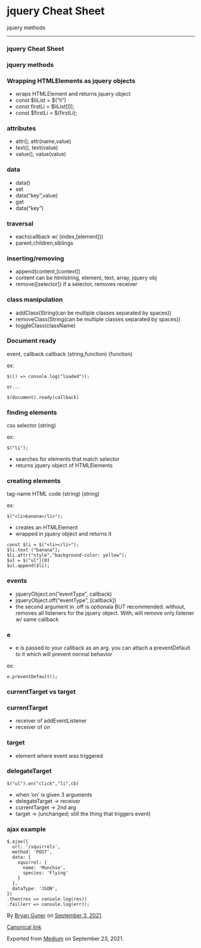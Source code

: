 # jquery Cheat Sheet

jquery methods

---

### jquery Cheat Sheet

### jquery methods

### Wrapping HTMLElements as jquery objects

- <span id="0e92">wraps HTMLElement and returns jquery object</span>
- <span id="bb81">const $liList = $(“li”)</span>
- <span id="0cc3">const firstLi = $liList\[0\];</span>
- <span id="d45e">const $firstLi = $(firstLi);</span>

### attributes

- <span id="93a8">attr(), attr(name,value)</span>
- <span id="02cd">text(), text(value)</span>
- <span id="7a29">value(), value(value)</span>

### data

- <span id="2901">data()</span>
- <span id="2dee">set</span>
- <span id="cd88">data(“key”,value)</span>
- <span id="2289">get</span>
- <span id="4c2c">data(“key”)</span>

### traversal

- <span id="8e23">each(callback w/ (index,\[element\]))</span>
- <span id="1517">parent,children,siblings</span>

### inserting/removing

- <span id="3101">append(content,\[context\])</span>
- <span id="b9d8">content can be htmlstring, element, text, array, jquery obj</span>
- <span id="57eb">remove(\[selector\]) if a selector, removes receiver</span>

### class manipulation

- <span id="048f">addClass(String(can be multiple classes separated by spaces))</span>
- <span id="6f91">removeClass(String(can be multiple classes separated by spaces))</span>
- <span id="b92a">toggleClass(className)</span>

### Document ready

event, callback callback (string,function) (function)

ex:

    $(() => console.log("loaded"));

    or...

    $(document).ready(callback)

### finding elements

css selector (string)

ex:

    $("li");

- <span id="6661">searches for elements that match selector</span>
- <span id="e8de">returns jquery object of HTMLElements</span>

### creating elements

tag-name HTML code (string) (string)

ex:

    $("<li>banana</li>");

- <span id="ce88">creates an HTMLElement</span>
- <span id="a00d">wrapped in jquery object and returns it</span>

<!-- -->

    const $li = $("<li></li>");
    $li.text ("banana");
    $li.attr("style","background-color: yellow");
    $ul = $("ul")[0]
    $ul.append($li);

### events

- <span id="0a6a">jqueryObject.on(“eventType”, callback)</span>
- <span id="11a3">jqueryObject.off(“eventType”, \[callback\])</span>
- <span id="ad13">the second argument in .off is optionala BUT recommended. without, removes all listeners for the jquery object. With, will remove only listener w/ same callback</span>

### e

- <span id="4ed6">e is passed to your callback as an arg. you can attach a preventDefault to it which will prevent normal behavior</span>

ex:

    e.preventDefault();

### currentTarget vs target

### currentTarget

- <span id="1ae5">receiver of addEventListener</span>
- <span id="368a">receiver of on</span>

### target

- <span id="ebd3">element where event was triggered</span>

### delegateTarget

    $("ul").on("click","li",cb)

- <span id="b469">when ‘on’ is given 3 arguments</span>
- <span id="6842">delegateTarget -&gt; receiver</span>
- <span id="edc4">currentTarget -&gt; 2nd arg</span>
- <span id="a555">target -&gt; (unchanged; still the thing that triggers event)</span>

### ajax example

    $.ajax({
      url: '/squirrels',
      method: 'POST',
      data: {
        squirrel: {
          name: 'Munchie',
          species: 'Flying'
        }
      },
      dataType: 'JSON',
    })
    .then(res => console.log(res))
    .fail(err => console.log(err));

By <a href="https://medium.com/@bryanguner" class="p-author h-card">Bryan Guner</a> on [September 3, 2021](https://medium.com/p/cc70458ce284).

<a href="https://medium.com/@bryanguner/jquery-cheat-sheet-cc70458ce284" class="p-canonical">Canonical link</a>

Exported from [Medium](https://medium.com) on September 23, 2021.

